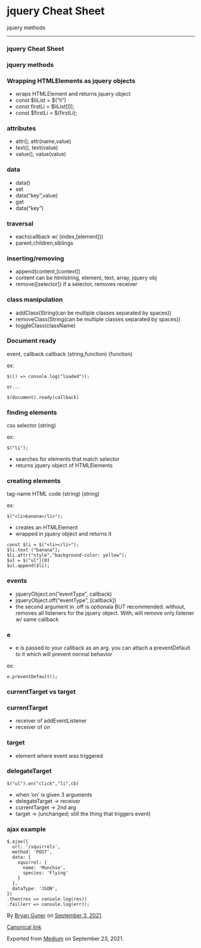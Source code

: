 # jquery Cheat Sheet

jquery methods

---

### jquery Cheat Sheet

### jquery methods

### Wrapping HTMLElements as jquery objects

- <span id="0e92">wraps HTMLElement and returns jquery object</span>
- <span id="bb81">const $liList = $(“li”)</span>
- <span id="0cc3">const firstLi = $liList\[0\];</span>
- <span id="d45e">const $firstLi = $(firstLi);</span>

### attributes

- <span id="93a8">attr(), attr(name,value)</span>
- <span id="02cd">text(), text(value)</span>
- <span id="7a29">value(), value(value)</span>

### data

- <span id="2901">data()</span>
- <span id="2dee">set</span>
- <span id="cd88">data(“key”,value)</span>
- <span id="2289">get</span>
- <span id="4c2c">data(“key”)</span>

### traversal

- <span id="8e23">each(callback w/ (index,\[element\]))</span>
- <span id="1517">parent,children,siblings</span>

### inserting/removing

- <span id="3101">append(content,\[context\])</span>
- <span id="b9d8">content can be htmlstring, element, text, array, jquery obj</span>
- <span id="57eb">remove(\[selector\]) if a selector, removes receiver</span>

### class manipulation

- <span id="048f">addClass(String(can be multiple classes separated by spaces))</span>
- <span id="6f91">removeClass(String(can be multiple classes separated by spaces))</span>
- <span id="b92a">toggleClass(className)</span>

### Document ready

event, callback callback (string,function) (function)

ex:

    $(() => console.log("loaded"));

    or...

    $(document).ready(callback)

### finding elements

css selector (string)

ex:

    $("li");

- <span id="6661">searches for elements that match selector</span>
- <span id="e8de">returns jquery object of HTMLElements</span>

### creating elements

tag-name HTML code (string) (string)

ex:

    $("<li>banana</li>");

- <span id="ce88">creates an HTMLElement</span>
- <span id="a00d">wrapped in jquery object and returns it</span>

<!-- -->

    const $li = $("<li></li>");
    $li.text ("banana");
    $li.attr("style","background-color: yellow");
    $ul = $("ul")[0]
    $ul.append($li);

### events

- <span id="0a6a">jqueryObject.on(“eventType”, callback)</span>
- <span id="11a3">jqueryObject.off(“eventType”, \[callback\])</span>
- <span id="ad13">the second argument in .off is optionala BUT recommended. without, removes all listeners for the jquery object. With, will remove only listener w/ same callback</span>

### e

- <span id="4ed6">e is passed to your callback as an arg. you can attach a preventDefault to it which will prevent normal behavior</span>

ex:

    e.preventDefault();

### currentTarget vs target

### currentTarget

- <span id="1ae5">receiver of addEventListener</span>
- <span id="368a">receiver of on</span>

### target

- <span id="ebd3">element where event was triggered</span>

### delegateTarget

    $("ul").on("click","li",cb)

- <span id="b469">when ‘on’ is given 3 arguments</span>
- <span id="6842">delegateTarget -&gt; receiver</span>
- <span id="edc4">currentTarget -&gt; 2nd arg</span>
- <span id="a555">target -&gt; (unchanged; still the thing that triggers event)</span>

### ajax example

    $.ajax({
      url: '/squirrels',
      method: 'POST',
      data: {
        squirrel: {
          name: 'Munchie',
          species: 'Flying'
        }
      },
      dataType: 'JSON',
    })
    .then(res => console.log(res))
    .fail(err => console.log(err));

By <a href="https://medium.com/@bryanguner" class="p-author h-card">Bryan Guner</a> on [September 3, 2021](https://medium.com/p/cc70458ce284).

<a href="https://medium.com/@bryanguner/jquery-cheat-sheet-cc70458ce284" class="p-canonical">Canonical link</a>

Exported from [Medium](https://medium.com) on September 23, 2021.

